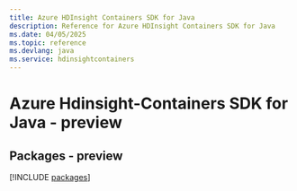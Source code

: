 ```yaml
---
title: Azure HDInsight Containers SDK for Java
description: Reference for Azure HDInsight Containers SDK for Java
ms.date: 04/05/2025
ms.topic: reference
ms.devlang: java
ms.service: hdinsightcontainers
---
```

# Azure Hdinsight-Containers SDK for Java - preview
## Packages - preview
[!INCLUDE [packages](hdinsight-containers-index.md)]